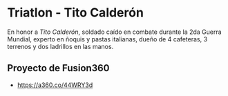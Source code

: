 # Triatlon - Tito Calderón
 En honor a *Tito Calderón*, soldado caído en combate durante la 2da Guerra Mundial, experto en ñoquis y pastas italianas, dueño de 4 cafeteras, 3 terrenos y dos ladrillos en las manos.

## Proyecto de Fusion360

- https://a360.co/44WRY3d
